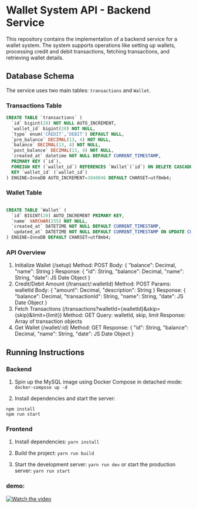 # Wallet System API - Backend Service

This repository contains the implementation of a backend service for a wallet system. The system supports operations like setting up wallets, processing credit and debit transactions, fetching transactions, and retrieving wallet details.

## Database Schema

The service uses two main tables: `transactions` and `Wallet`.

### Transactions Table
```sql
CREATE TABLE `transactions` (
  `id` bigint(20) NOT NULL AUTO_INCREMENT,
  `wallet_id` bigint(20) NOT NULL,
  `type` enum('CREDIT','DEBIT') DEFAULT NULL,
  `pre_balance` DECIMAL(13, 4) NOT NULL,
  `balance` DECIMAL(13, 4) NOT NULL,
  `post_balance` DECIMAL(13, 4) NOT NULL,
  `created_at` datetime NOT NULL DEFAULT CURRENT_TIMESTAMP,
  PRIMARY KEY (`id`),
  FOREIGN KEY (`wallet_id`) REFERENCES `Wallet`(`id`) ON DELETE CASCADE,
  KEY `wallet_id` (`wallet_id`)
) ENGINE=InnoDB AUTO_INCREMENT=3840046 DEFAULT CHARSET=utf8mb4;
```

###  Wallet Table
```sql

CREATE TABLE `Wallet` (
  `id` BIGINT(20) AUTO_INCREMENT PRIMARY KEY,
  `name` VARCHAR(255) NOT NULL,
  `created_at` DATETIME NOT NULL DEFAULT CURRENT_TIMESTAMP,
  `updated_at` DATETIME NOT NULL DEFAULT CURRENT_TIMESTAMP ON UPDATE CURRENT_TIMESTAMP
) ENGINE=InnoDB DEFAULT CHARSET=utf8mb4;
```


### API Overview

1. Initialize Wallet (/setup)
Method: POST
Body: { "balance": Decimal, "name": String }
Response: { "id": String, "balance": Decimal, "name": String, "date": JS Date Object }
2. Credit/Debit Amount (/transact/:walletId)
Method: POST
Params: walletId
Body: { "amount": Decimal, "description": String }
Response: { "balance": Decimal, "transactionId": String, "name": String, "date": JS Date Object }
3. Fetch Transactions (/transactions?walletId={walletId}&skip={skip}&limit={limit})
Method: GET
Query: walletId, skip, limit
Response: Array of transaction objects
4. Get Wallet (/wallet/:id)
Method: GET
Response: { "id": String, "balance": Decimal, "name": String, "date": JS Date Object }




## Running Instructions

### Backend
1. Spin up the MySQL image using Docker Compose in detached mode:
``` docker-compose up -d ```

2. Install dependencies and start the server:
```
npm install
npm run start
```

### Frontend
1. Install dependencies:
``` yarn install ```

2. Build the project:
``` yarn run build ```

3. Start the development server:
``` yarn run dev ``` or start the production server: ``` yarn run start ```

### demo:

[![Watch the video](https://img.youtube.com/vi/ThuroOHfuOE/0.jpg)](https://www.youtube.com/watch?v=ThuroOHfuOE)

























